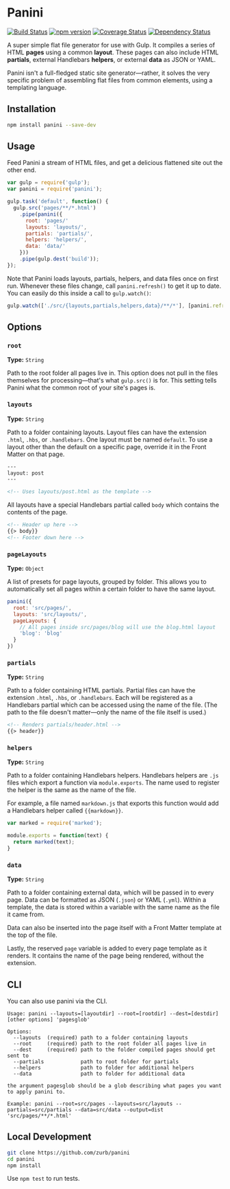 # Panini

[![Build Status](https://travis-ci.org/zurb/panini.svg?branch=master)](https://travis-ci.org/zurb/panini) [![npm version](https://badge.fury.io/js/panini.svg)](https://badge.fury.io/js/panini) [![Coverage Status](https://coveralls.io/repos/zurb/panini/badge.svg?branch=master&service=github)](https://coveralls.io/github/zurb/panini?branch=master) [![Dependency Status](https://david-dm.org/zurb/panini.svg)](https://david-dm.org/zurb/panini)

A super simple flat file generator for use with Gulp. It compiles a series of HTML **pages** using a common **layout**. These pages can also include HTML **partials**, external Handlebars **helpers**, or external **data** as JSON or YAML.

Panini isn't a full-fledged static site generator&mdash;rather, it solves the very specific problem of assembling flat files from common elements, using a templating language.

## Installation

```bash
npm install panini --save-dev
```

## Usage

Feed Panini a stream of HTML files, and get a delicious flattened site out the other end.

```js
var gulp = require('gulp');
var panini = require('panini');

gulp.task('default', function() {
  gulp.src('pages/**/*.html')
    .pipe(panini({
      root: 'pages/'
      layouts: 'layouts/',
      partials: 'partials/',
      helpers: 'helpers/',
      data: 'data/'
    }))
    .pipe(gulp.dest('build'));
});
```

Note that Panini loads layouts, partials, helpers, and data files once on first run. Whenever these files change, call `panini.refresh()` to get it up to date. You can easily do this inside a call to `gulp.watch()`:

```js
gulp.watch(['./src/{layouts,partials,helpers,data}/**/*'], [panini.refresh]);
```

## Options

### `root`

**Type:** `String`

Path to the root folder all pages live in. This option does not pull in the files themselves for processing&mdash;that's what `gulp.src()` is for. This setting tells Panini what the common root of your site's pages is.

### `layouts`

**Type:** `String`

Path to a folder containing layouts. Layout files can have the extension `.html`, `.hbs`, or `.handlebars`. One layout must be named `default`. To use a layout other than the default on a specific page, override it in the Front Matter on that page.

```html
---
layout: post
---

<!-- Uses layouts/post.html as the template -->
```

All layouts have a special Handlebars partial called `body` which contains the contents of the page.

```html
<!-- Header up here -->
{{> body}}
<!-- Footer down here -->
```

### `pageLayouts`

**Type:** `Object`

A list of presets for page layouts, grouped by folder. This allows you to automatically set all pages within a certain folder to have the same layout.

```js
panini({
  root: 'src/pages/',
  layouts: 'src/layouts/',
  pageLayouts: {
    // All pages inside src/pages/blog will use the blog.html layout
    'blog': 'blog'
  }
})
```

### `partials`

**Type:** `String`

Path to a folder containing HTML partials. Partial files can have the extension `.html`, `.hbs`, or `.handlebars`. Each will be registered as a Handlebars partial which can be accessed using the name of the file. (The path to the file doesn't matter&mdash;only the name of the file itself is used.)

```html
<!-- Renders partials/header.html -->
{{> header}}
```

### `helpers`

**Type:** `String`

Path to a folder containing Handlebars helpers. Handlebars helpers are `.js` files which export a function via `module.exports`. The name used to register the helper is the same as the name of the file.

For example, a file named `markdown.js` that exports this function would add a Handlebars helper called `{{markdown}}`.

```js
var marked = require('marked');

module.exports = function(text) {
  return marked(text);
}
```

### `data`

**Type:** `String`

Path to a folder containing external data, which will be passed in to every page. Data can be formatted as JSON (`.json`) or YAML (`.yml`). Within a template, the data is stored within a variable with the same name as the file it came from.

Data can also be inserted into the page itself with a Front Matter template at the top of the file.

Lastly, the reserved `page` variable is added to every page template as it renders. It contains the name of the page being rendered, without the extension.

## CLI

You can also use panini via the CLI.

```
Usage: panini --layouts=[layoutdir] --root=[rootdir] --dest=[destdir] [other options] 'pagesglob'

Options:
  --layouts  (required) path to a folder containing layouts
  --root     (required) path to the root folder all pages live in
  --dest     (required) path to the folder compiled pages should get sent to
  --partials            path to root folder for partials
  --helpers             path to folder for additional helpers
  --data                path to folder for additional data

the argument pagesglob should be a glob describing what pages you want to apply panini to.

Example: panini --root=src/pages --layouts=src/layouts --partials=src/partials --data=src/data --output=dist 'src/pages/**/*.html'
```

## Local Development

```bash
git clone https://github.com/zurb/panini
cd panini
npm install
```

Use `npm test` to run tests.
